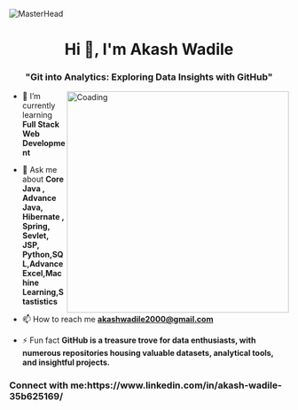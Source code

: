 ![MasterHead](https://th.bing.com/th/id/R.42f7b675fed6d0a485d0d32a1d79b857?rik=mB%2f%2fcwBv12wzZA&riu=http%3a%2f%2fwww.itvietacademy.com%2fwp-content%2fuploads%2f2020%2f02%2fdata-science-icon-animation-banner-clockwise.gif&ehk=o%2bf%2blKpBxrXtR8C7xoAVBVhWCFYcjO0wliK7Tpipkqo%3d&risl=&pid=ImgRaw&r=0)
<h1 align="center">Hi 👋, I'm Akash Wadile</h1>
<h3 align="center">"Git into Analytics: Exploring Data Insights with GitHub"</h3>
<img align="right" alt="Coading" width="400" src="https://analyticsindiamag.com/wp-content/uploads/2018/12/developer-dribbble.gif">

- 🌱 I’m currently learning **Full Stack Web Development**

- 💬 Ask me about **Core Java , Advance Java, Hibernate , Spring, Sevlet, JSP, Python,SQL,Advance Excel,Machine Learning,Stastistics**

- 📫 How to reach me **akashwadile2000@gmail.com**

- ⚡ Fun fact **GitHub is a treasure trove for data enthusiasts, with numerous repositories housing valuable datasets, analytical tools, and insightful projects.**

<h3 align="left">Connect with me:https://www.linkedin.com/in/akash-wadile-35b625169/</h3>
<p align="left">


